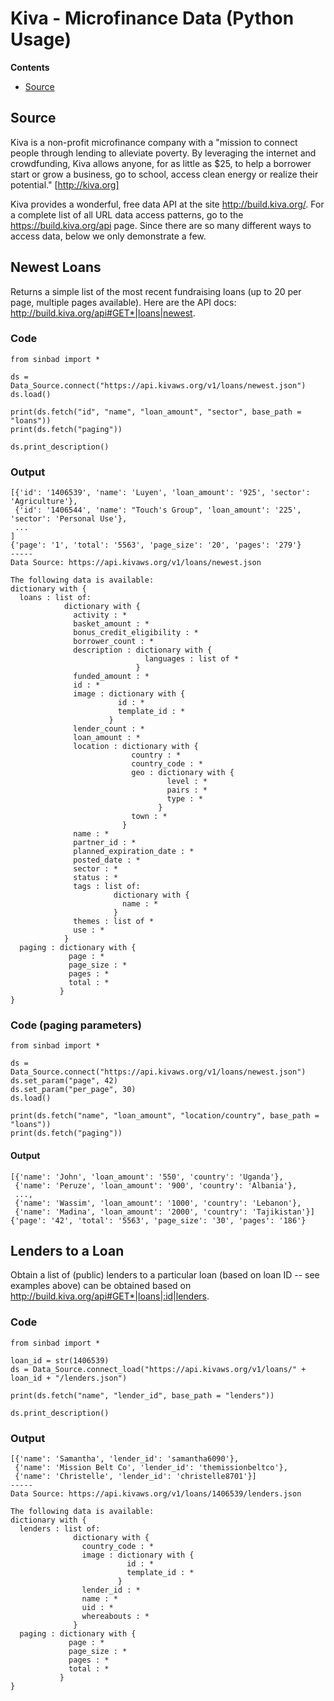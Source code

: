 # Kiva - Microfinance Data (Python Usage)

**Contents**
- [Source](#source)



## Source

Kiva is a non-profit microfinance company with a "mission to connect people through lending to alleviate poverty. By leveraging the internet and crowdfunding, Kiva allows anyone, for as little as $25, to help a borrower start or grow a business, go to school, access clean energy or realize their potential." [http://kiva.org]

Kiva provides a wonderful, free data API at the site http://build.kiva.org/. For a complete list of all URL data access patterns, go to the https://build.kiva.org/api page. Since there are so many different ways to access data, below we only demonstrate a few.


## Newest Loans

Returns a simple list of the most recent fundraising loans (up to 20 per page, multiple pages available). Here are the API docs: http://build.kiva.org/api#GET*|loans|newest.

### Code

````
from sinbad import *

ds = Data_Source.connect("https://api.kivaws.org/v1/loans/newest.json")
ds.load()

print(ds.fetch("id", "name", "loan_amount", "sector", base_path = "loans"))
print(ds.fetch("paging"))

ds.print_description()
````

### Output

````
[{'id': '1406539', 'name': 'Luyen', 'loan_amount': '925', 'sector': 'Agriculture'}, 
 {'id': '1406544', 'name': "Touch's Group", 'loan_amount': '225', 'sector': 'Personal Use'}, 
 ...
]
{'page': '1', 'total': '5563', 'page_size': '20', 'pages': '279'}
-----
Data Source: https://api.kivaws.org/v1/loans/newest.json

The following data is available:
dictionary with {
  loans : list of:
            dictionary with {
              activity : *
              basket_amount : *
              bonus_credit_eligibility : *
              borrower_count : *
              description : dictionary with {
                              languages : list of *
                            }
              funded_amount : *
              id : *
              image : dictionary with {
                        id : *
                        template_id : *
                      }
              lender_count : *
              loan_amount : *
              location : dictionary with {
                           country : *
                           country_code : *
                           geo : dictionary with {
                                   level : *
                                   pairs : *
                                   type : *
                                 }
                           town : *
                         }
              name : *
              partner_id : *
              planned_expiration_date : *
              posted_date : *
              sector : *
              status : *
              tags : list of:
                       dictionary with {
                         name : *
                       }
              themes : list of *
              use : *
            }
  paging : dictionary with {
             page : *
             page_size : *
             pages : *
             total : *
           }
}
````


### Code (paging parameters)

````
from sinbad import *

ds = Data_Source.connect("https://api.kivaws.org/v1/loans/newest.json")
ds.set_param("page", 42)
ds.set_param("per_page", 30)
ds.load()

print(ds.fetch("name", "loan_amount", "location/country", base_path = "loans"))
print(ds.fetch("paging"))
````


#### Output

````
[{'name': 'John', 'loan_amount': '550', 'country': 'Uganda'},
 {'name': 'Peruze', 'loan_amount': '900', 'country': 'Albania'}, 
 ...,
 {'name': 'Wassim', 'loan_amount': '1000', 'country': 'Lebanon'}, 
 {'name': 'Madina', 'loan_amount': '2000', 'country': 'Tajikistan'}]
{'page': '42', 'total': '5563', 'page_size': '30', 'pages': '186'}
````


## Lenders to a Loan

Obtain a list of (public) lenders to a particular loan (based on loan ID -- see examples above) can be obtained based on http://build.kiva.org/api#GET*|loans|:id|lenders.

### Code

````
from sinbad import *

loan_id = str(1406539)
ds = Data_Source.connect_load("https://api.kivaws.org/v1/loans/" + loan_id + "/lenders.json")

print(ds.fetch("name", "lender_id", base_path = "lenders"))

ds.print_description()
````

### Output

````
[{'name': 'Samantha', 'lender_id': 'samantha6090'}, 
 {'name': 'Mission Belt Co', 'lender_id': 'themissionbeltco'},
 {'name': 'Christelle', 'lender_id': 'christelle8701'}]
-----
Data Source: https://api.kivaws.org/v1/loans/1406539/lenders.json

The following data is available:
dictionary with {
  lenders : list of:
              dictionary with {
                country_code : *
                image : dictionary with {
                          id : *
                          template_id : *
                        }
                lender_id : *
                name : *
                uid : *
                whereabouts : *
              }
  paging : dictionary with {
             page : *
             page_size : *
             pages : *
             total : *
           }
}
````

